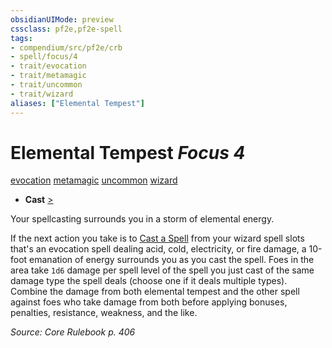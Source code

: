 ```yaml
---
obsidianUIMode: preview
cssclass: pf2e,pf2e-spell
tags:
- compendium/src/pf2e/crb
- spell/focus/4
- trait/evocation
- trait/metamagic
- trait/uncommon
- trait/wizard
aliases: ["Elemental Tempest"]
---
```

# Elemental Tempest *Focus 4*   
[evocation](../../Rules/traits/evocation.md)  [metamagic](../../Rules/traits/metamagic.md)  [uncommon](../../Rules/traits/uncommon.md)  [wizard](../../Rules/traits/wizard.md)  

- **Cast** [>](../../Rules/core-rulebook/chapter-9-playing-the-game.md#Actions "Single Action") 

Your spellcasting surrounds you in a storm of elemental energy.

If the next action you take is to [Cast a Spell](../../Rules/actions/cast-a-spell.md) from your wizard spell slots that's an evocation spell dealing acid, cold, electricity, or fire damage, a 10-foot emanation of energy surrounds you as you cast the spell. Foes in the area take `1d6` damage per spell level of the spell you just cast of the same damage type the spell deals (choose one if it deals multiple types). Combine the damage from both elemental tempest and the other spell against foes who take damage from both before applying bonuses, penalties, resistance, weakness, and the like.

*Source: Core Rulebook p. 406*